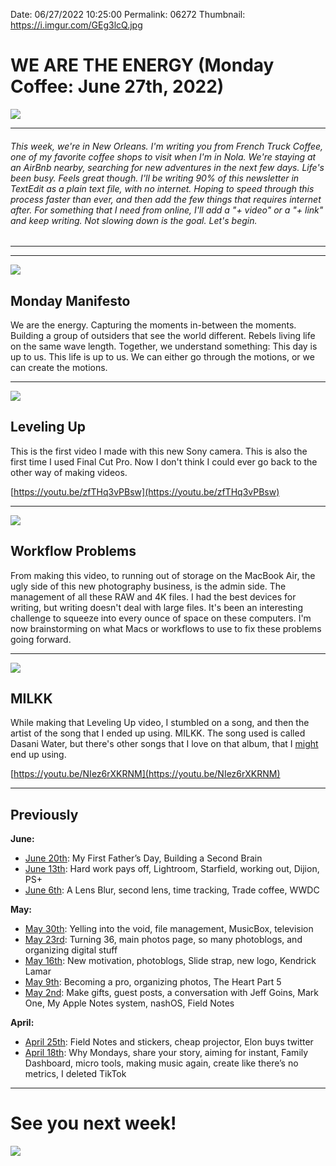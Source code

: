 
Date: 06/27/2022 10:25:00
Permalink: 06272
Thumbnail: https://i.imgur.com/GEg3lcQ.jpg

# WE ARE THE ENERGY (Monday Coffee: June 27th, 2022)

![](https://i.imgur.com/GEg3lcQ.jpg)

---- 

###### This week, we're in New Orleans. I'm writing you from French Truck Coffee, one of my favorite coffee shops to visit when I'm in Nola. We're staying at an AirBnb nearby, searching for new adventures in the next few days. Life's been busy. Feels great though. I'll be writing 90% of this newsletter in TextEdit as a plain text file, with no internet. Hoping to speed through this process faster than ever, and then add the few things that requires internet after. For something that I need from online, I'll add a "+ video" or a "+ link" and keep writing. Not slowing down is the goal. Let's begin.

---- 

<div id="js-toc"></div><div class="js-toc"></div>

---- 

![](https://i.imgur.com/sbjxV5X.jpg)

## Monday Manifesto

We are the energy. Capturing the moments in-between the moments. Building a group of outsiders that see the world different. Rebels living life on the same wave length. Together, we understand something: This day is up to us. This life is up to us. We can either go through the motions, or we can create the motions.

---- 

![](https://i.imgur.com/cA82pmn.jpg)

## Leveling Up

This is the first video I made with this new Sony camera. This is also the first time I used Final Cut Pro. Now I don't think I could ever go back to the other way of making videos.

[https://youtu.be/zfTHq3vPBsw](https://youtu.be/zfTHq3vPBsw)

---- 

![](https://i.imgur.com/tV0dkj4.jpg)

## Workflow Problems

From making this video, to running out of storage on the MacBook Air, the ugly side of this new photography business, is the admin side. The management of all these RAW and 4K files. I had the best devices for writing, but writing doesn't deal with large files. It's been an interesting challenge to squeeze into every ounce of space on these computers. I'm now brainstorming on what Macs or workflows to use to fix these problems going forward. 

---- 

![](https://i.imgur.com/lTnneUe.jpg)

## MILKK

While making that Leveling Up video, I stumbled on a song, and then the artist of the song that I ended up using. MILKK. The song used is called Dasani Water, but there's other songs that I love on that album, that I [might](https://youtu.be/jxJ5vQN-pvw) end up using.

[https://youtu.be/NIez6rXKRNM](https://youtu.be/NIez6rXKRNM)

---- 

## Previously

**June:**

- [June 20th](062022): My First Father’s Day, Building a Second Brain
- [June 13th](061322): Hard work pays off, Lightroom, Starfield, working out, Dijion, PS+
- [June 6th](060622): A Lens Blur, second lens, time tracking, Trade coffee, WWDC

**May:**

- [May 30th](053022): Yelling into the void, file management, MusicBox, television 
- [May 23rd](https://nashp.com/052322): Turning 36, main photos page, so many photoblogs, and organizing digital stuff
- [May 16th](https://nashp.com/051622): New motivation, photoblogs, Slide strap, new logo, Kendrick Lamar
- [May 9th](https://nashp.com/509221342): Becoming a pro, organizing photos, The Heart Part 5
- [May 2nd](https://nashp.com/502221547): Make gifts, guest posts, a conversation with Jeff Goins, Mark One, My Apple Notes system, nashOS, Field Notes

**April:**

- [April 25th](https://nashp.com/mc42522): Field Notes and stickers, cheap projector, Elon buys twitter
- [April 18th](https://nashp.com/mc41822): Why Mondays, share your story, aiming for instant, Family Dashboard, micro tools, making music again, create like there’s no metrics, I deleted TikTok

---- 

# See you next week!

![](https://media.giphy.com/media/10VNLQ5PM1aovu/giphy.gif)